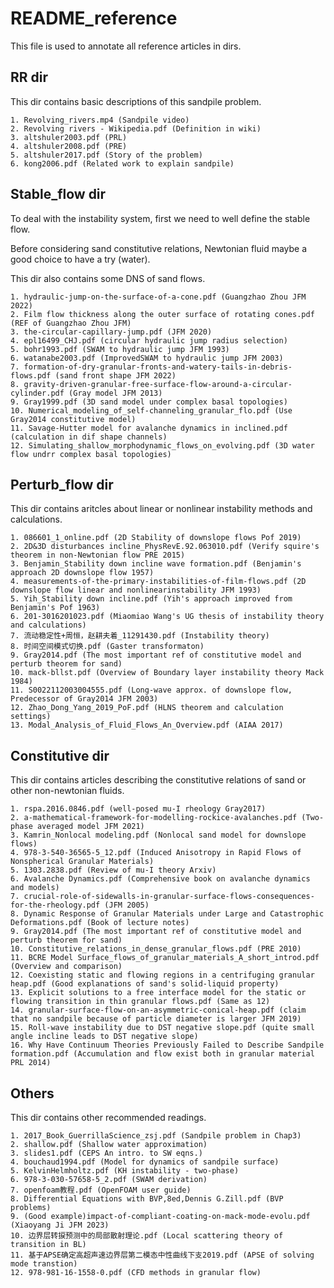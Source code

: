 # README_reference

This file is used to annotate all reference articles in dirs.

## RR dir
This dir contains basic descriptions of this sandpile problem.

    1. Revolving_rivers.mp4 (Sandpile video)
    2. Revolving rivers - Wikipedia.pdf (Definition in wiki)
    3. altshuler2003.pdf (PRL)
    4. altshuler2008.pdf (PRE)
    5. altshuler2017.pdf (Story of the problem)
    6. kong2006.pdf (Related work to explain sandpile)

## Stable_flow dir

To deal with the instability system, first we need to well define the stable flow. 

Before considering sand constitutive relations, Newtonian fluid maybe a good choice to have a try (water).

This dir also contains some DNS of sand flows.

    1. hydraulic-jump-on-the-surface-of-a-cone.pdf (Guangzhao Zhou JFM 2022)
    2. Film flow thickness along the outer surface of rotating cones.pdf (REF of Guangzhao Zhou JFM)
    3. the-circular-capillary-jump.pdf (JFM 2020)
    4. epl16499_CHJ.pdf (circular hydraulic jump radius selection)
    5. bohr1993.pdf (SWAM to hydraulic jump JFM 1993)
    6. watanabe2003.pdf (ImprovedSWAM to hydraulic jump JFM 2003)
    7. formation-of-dry-granular-fronts-and-watery-tails-in-debris-flows.pdf (sand front shape JFM 2022)
    8. gravity-driven-granular-free-surface-flow-around-a-circular-cylinder.pdf (Gray model JFM 2013)
    9. Gray1999.pdf (3D sand model under complex basal topologies)
    10. Numerical_modeling_of_self-channeling_granular_flo.pdf (Use Gray2014 constitutive model)
    11. Savage‐Hutter model for avalanche dynamics in inclined.pdf (calculation in dif shape channels)
    12. Simulating_shallow_morphodynamic_flows_on_evolving.pdf (3D water flow undrr complex basal topologies)

## Perturb_flow dir

This dir contains aritcles about linear or nonlinear instability methods and calculations.

    1. 086601_1_online.pdf (2D Stability of downslope flows Pof 2019)
    2. 2D&3D disturbances incline_PhysRevE.92.063010.pdf (Verify squire's theorem in non-Newtonian flow PRE 2015)
    3. Benjamin_Stability down incline wave formation.pdf (Benjamin's approach 2D downslope flow 1957)
    4. measurements-of-the-primary-instabilities-of-film-flows.pdf (2D downslope flow linear and nonlinearinstability JFM 1993)
    5. Yih_Stability down incline.pdf (Yih's approach improved from Benjamin's Pof 1963)
    6. 201-3016201023.pdf (Miaomiao Wang's UG thesis of instability theory and calculations)
    7. 流动稳定性+周恒，赵耕夫着_11291430.pdf (Instability theory)
    8. 时间空间模式切换.pdf (Gaster transformaton)
    9. Gray2014.pdf (The most important ref of constitutive model and perturb theorem for sand)
    10. mack-bllst.pdf (Overview of Boundary layer instability theory Mack 1984)
    11. S0022112003004555.pdf (Long-wave approx. of downslope flow, Predecessor of Gray2014 JFM 2003)
    12. Zhao_Dong_Yang_2019_PoF.pdf (HLNS theorem and calculation settings)
    13. Modal_Analysis_of_Fluid_Flows_An_Overview.pdf (AIAA 2017)
    
## Constitutive dir

This dir contains articles describing the constitutive relations of sand or other non-newtonian fluids.

    1. rspa.2016.0846.pdf (well-posed mu-I rheology Gray2017)
    2. a-mathematical-framework-for-modelling-rockice-avalanches.pdf (Two-phase averaged model JFM 2021)
    3. Kamrin_Nonlocal modeling.pdf (Nonlocal sand model for downslope flows)
    4. 978-3-540-36565-5_12.pdf (Induced Anisotropy in Rapid Flows of Nonspherical Granular Materials)
    5. 1303.2838.pdf (Review of mu-I theory Arxiv)
    6. Avalanche Dynamics.pdf (Comprehensive book on avalanche dynamics and models)
    7. crucial-role-of-sidewalls-in-granular-surface-flows-consequences-for-the-rheology.pdf (JFM 2005)
    8. Dynamic Response of Granular Materials under Large and Catastrophic Deformations.pdf (Book of lecture notes)
    9. Gray2014.pdf (The most important ref of constitutive model and perturb theorem for sand)
    10. Constitutive_relations_in_dense_granular_flows.pdf (PRE 2010)
    11. BCRE Model Surface_flows_of_granular_materials_A_short_introd.pdf (Overview and comparison)
    12. Coexisting static and flowing regions in a centrifuging granular heap.pdf (Good explanations of sand's solid-liquid property)
    13. Explicit solutions to a free interface model for the static or flowing transition in thin granular flows.pdf (Same as 12)
    14. granular-surface-flow-on-an-asymmetric-conical-heap.pdf (claim that no sandpile because of particle diameter is larger JFM 2019)
    15. Roll-wave instability due to DST negative slope.pdf (quite small angle incline leads to DST negative slope)
    16. Why Have Continuum Theories Previously Failed to Describe Sandpile formation.pdf (Accumulation and flow exist both in granular material PRL 2014)


## Others
This dir contains other recommended readings.

    1. 2017_Book_GuerrillaScience_zsj.pdf (Sandpile problem in Chap3)
    2. shallow.pdf (Shallow water approximation)
    3. slides1.pdf (CEPS An intro. to SW eqns.)
    4. bouchaud1994.pdf (Model for dynamics of sandpile surface)
    5. KelvinHelmholtz.pdf (KH instability - two-phase)
    6. 978-3-030-57658-5_2.pdf (SWAM derivation)
    7. openfoam教程.pdf (OpenFOAM user guide)
    8. Differential Equations with BVP,8ed,Dennis G.Zill.pdf (BVP problems)
    9. (Good example)impact-of-compliant-coating-on-mack-mode-evolu.pdf (Xiaoyang Ji JFM 2023)
    10. 边界层转捩预测中的局部散射理论.pdf (Local scattering theory of transition in BL)
    11. 基于APSE确定高超声速边界层第二模态中性曲线下支2019.pdf (APSE of solving mode transtion)
    12. 978-981-16-1558-0.pdf (CFD methods in granular flow)

